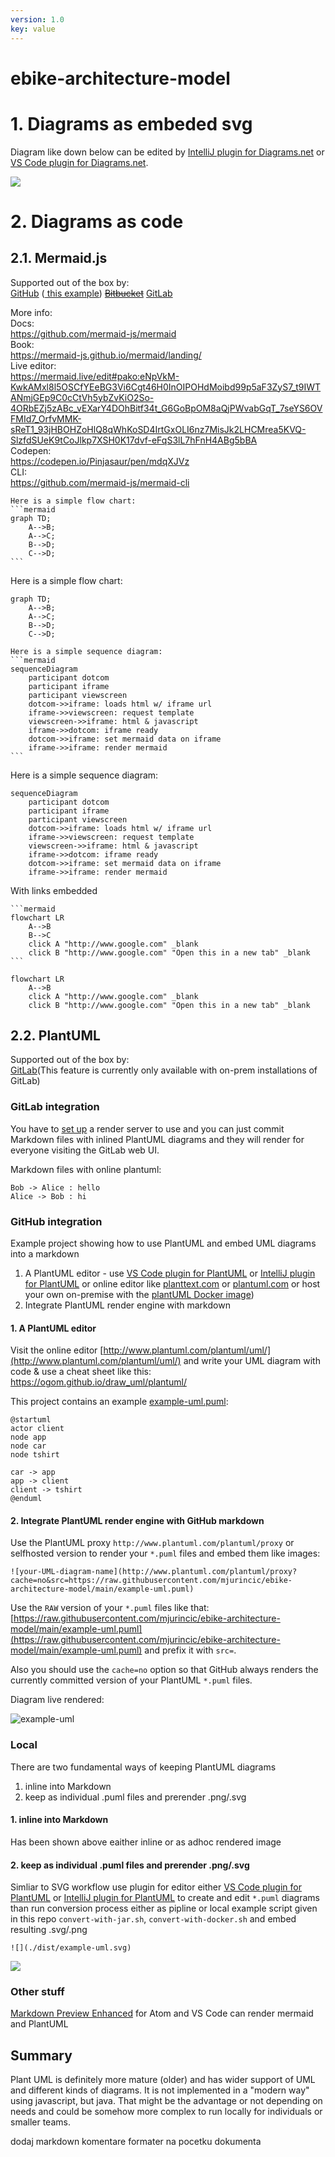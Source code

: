 ```yaml
---
version: 1.0
key: value
---
```


# ebike-architecture-model

# 1. Diagrams as embeded svg 

Diagram like down below can be edited by [IntelliJ plugin for Diagrams.net](https://plugins.jetbrains.com/plugin/15635-diagrams-net-integration) or [VS Code plugin for Diagrams.net](https://marketplace.visualstudio.com/items?itemName=hediet.vscode-drawio).

![](./dist/diagrams-net-example.drawio.svg)


# 2. Diagrams as code

## 2.1. Mermaid.js

Supported out of the box by:  
[GitHub](https://github.blog/2022-02-14-include-diagrams-markdown-files-mermaid)
([ this example](https://github.com/mjurincic/ebike-architecture-model/blob/main/README.md))
[~~Bitbucket~~](https://community.atlassian.com/t5/Bitbucket-questions/Bitbucket-Wikis-Mermaid-support/qaq-p/1102749)
[GitLab](https://about.gitlab.com/handbook/tools-and-tips/#using-mermaid)

More info:  
Docs:  
https://github.com/mermaid-js/mermaid  
Book:  
https://mermaid-js.github.io/mermaid/landing/  
Live editor:  
https://mermaid.live/edit#pako:eNpVkM-KwkAMxl8l5OSCfYEeBG3Vi6Cgt46H0InOIPOHdMoibd99p5aF3ZyS7_t9IWTANmjGEp9C0cCtVh5ybZvKiO2So-4ORbEZj5zABc_vEXarY4DOhBitf34t_G6GoBpOM8aQjPWvabGqT_7seYS6OVFMId7_OrfvMMK-sReT1_93jHBOHZoHlQ8qWhKoSD4IrtGxOLI6nz7MisJk2LHCMrea5KVQ-SlzfdSUeK9tCoJlkp7XSH0K17dvf-eFqS3lL7hFnH4ABg5bBA  
Codepen:  
https://codepen.io/Pinjasaur/pen/mdqXJVz  
CLI:  
https://github.com/mermaid-js/mermaid-cli  

````
Here is a simple flow chart:
```mermaid
graph TD;
    A-->B;
    A-->C;
    B-->D;
    C-->D;
```
````

Here is a simple flow chart:
```mermaid
graph TD;
    A-->B;
    A-->C;
    B-->D;
    C-->D;
```

````
Here is a simple sequence diagram:
```mermaid
sequenceDiagram
    participant dotcom
    participant iframe
    participant viewscreen
    dotcom->>iframe: loads html w/ iframe url
    iframe->>viewscreen: request template
    viewscreen->>iframe: html & javascript
    iframe->>dotcom: iframe ready
    dotcom->>iframe: set mermaid data on iframe
    iframe->>iframe: render mermaid
```
````

Here is a simple sequence diagram:
```mermaid
sequenceDiagram
    participant dotcom
    participant iframe
    participant viewscreen
    dotcom->>iframe: loads html w/ iframe url
    iframe->>viewscreen: request template
    viewscreen->>iframe: html & javascript
    iframe->>dotcom: iframe ready
    dotcom->>iframe: set mermaid data on iframe
    iframe->>iframe: render mermaid
```

With links embedded
````
```mermaid
flowchart LR
    A-->B
    B-->C
    click A "http://www.google.com" _blank
    click B "http://www.google.com" "Open this in a new tab" _blank
```
````

```mermaid
flowchart LR
    A-->B
    click A "http://www.google.com" _blank
    click B "http://www.google.com" "Open this in a new tab" _blank
```

## 2.2. PlantUML

Supported out of the box by:  
[GitLab](https://docs.gitlab.com/ee/administration/integration/plantuml.html)(This feature is currently only available with on-prem installations of GitLab)

### GitLab integration

You have to [set up](https://gitlab.com/gitlab-org/gitlab-ce/blob/master/doc/administration/integration/plantuml.md) a render server to use and you can just commit Markdown files with inlined PlantUML diagrams and they will render for everyone visiting the GitLab web UI.

Markdown files with online plantuml:

```plantuml
Bob -> Alice : hello
Alice -> Bob : hi
```


### GitHub integration

Example project showing how to use PlantUML and embed UML diagrams into a markdown

1. A PlantUML editor -  use [VS Code plugin for PlantUML](https://marketplace.visualstudio.com/items?itemName=jebbs.plantuml) or [IntelliJ plugin for PlantUML](https://plugins.jetbrains.com/plugin/7017-plantuml-integration/) or online editor like [planttext.com](https://planttext.com/) or [plantuml.com](http://www.plantuml.com/plantuml/uml/) or host your own on-premise with the [plantUML Docker image](https://hub.docker.com/r/plantuml/plantuml-server/))
2. Integrate PlantUML render engine with markdown

#### 1. A PlantUML editor

Visit the online editor [http://www.plantuml.com/plantuml/uml/](http://www.plantuml.com/plantuml/uml/) and write your UML diagram with code & use a cheat sheet like this: https://ogom.github.io/draw_uml/plantuml/

This project contains an example [example-uml.puml](example-uml.puml):

```
@startuml
actor client
node app
node car
node tshirt

car -> app
app -> client
client -> tshirt
@enduml
```


#### 2. Integrate PlantUML render engine with GitHub markdown

Use the PlantUML proxy `http://www.plantuml.com/plantuml/proxy` or selfhosted version to render your `*.puml` files and embed them like images:

```
![your-UML-diagram-name](http://www.plantuml.com/plantuml/proxy?cache=no&src=https://raw.githubusercontent.com/mjurincic/ebike-architecture-model/main/example-uml.puml)
``` 

Use the `RAW` version of your `*.puml` files like that: [https://raw.githubusercontent.com/mjurincic/ebike-architecture-model/main/example-uml.puml](https://raw.githubusercontent.com/mjurincic/ebike-architecture-model/main/example-uml.puml) and prefix it with `src=`.

Also you should use the `cache=no` option so that GitHub always renders the currently committed version of your PlantUML `*.puml` files.

Diagram live rendered:

![example-uml](http://www.plantuml.com/plantuml/proxy?cache=no&src=https://raw.githubusercontent.com/mjurincic/ebike-architecture-model/main/example-uml.puml)

### Local

There are two fundamental ways of keeping PlantUML diagrams

  1. inline into Markdown
  2. keep as individual .puml files and prerender .png/.svg


#### 1. inline into Markdown  
Has been shown above eaither inline or as adhoc rendered image

#### 2. keep as individual .puml files and prerender .png/.svg

Simliar to SVG workflow use plugin for editor either [VS Code plugin for PlantUML](https://marketplace.visualstudio.com/items?itemName=jebbs.plantuml) or [IntelliJ plugin for PlantUML](https://plugins.jetbrains.com/plugin/7017-plantuml-integration/)
to create and edit `*.puml` diagrams than run conversion process either as pipline or local example script given in this repo
`convert-with-jar.sh`, `convert-with-docker.sh` and embed resulting .svg/.png

```
![](./dist/example-uml.svg)
```

![](./dist/example-uml.svg)



### Other stuff
[Markdown Preview Enhanced](https://shd101wyy.github.io/markdown-preview-enhanced/#/) for Atom and VS Code can render mermaid and PlantUML

## Summary 
Plant UML is definitely more mature (older) and has wider support of UML and 
different kinds of diagrams. It is not implemented in a "modern way" using javascript, 
but java. That might be the advantage or not depending on needs and could be somehow more complex 
to run locally for individuals or smaller teams. 

dodaj markdown komentare formater na pocetku dokumenta



